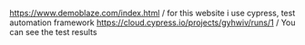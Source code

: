 https://www.demoblaze.com/index.html   / for this website i use cypress,  test automation framework
https://cloud.cypress.io/projects/gyhwiv/runs/1  / You can see the test results